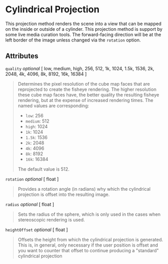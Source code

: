 # Cylindrical Projection

This projection method renders the scene into a view that can be mapped on the inside or outside of a cylinder.  This projection method is support by some live media curation tools.  The forward-facing direction will be at the left border of the image unless changed via the `rotation` option.

## Attributes

`quality` *optional* \[ low, medium, high, 256, 512, 1k, 1024, 1.5k, 1536, 2k, 2048, 4k, 4096, 8k, 8192, 16k, 16384 \]
> Determines the pixel resolution of the cube map faces that are reprojected to create the fisheye rendering.  The higher resolution these cube map faces have, the better quality the resulting fisheye rendering, but at the expense of increased rendering times.  The named values are corresponding:
>
> - `low`: 256
> - `medium`: 512
> - `high`: 1024
> - `1k`: 1024
> - `1.5k`: 1536
> - `2k`: 2048
> - `4k`: 4096
> - `8k`: 8192
> - `16k`: 16384
>
> The default value is 512.

`rotation` *optional* \[ float \]
> Provides a rotation angle (in radians) why which the cylindrical projection is offset into the resulting image.

`radius` *optional* \[ float \]
> Sets the radius of the sphere, which is only used in the cases when stereoscopic rendering is used.

`heightOffset` *optional* \[ float \]
> Offsets the height from which the cylindrical projection is generated.  This is, in general, only necessary if the user position is offset and you want to counter that offset to continue producing a "standard" cylindrical projection
